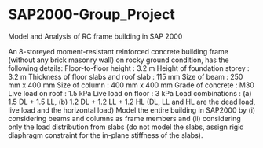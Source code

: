 # SAP2000-Group_Project
Model and Analysis of RC frame building in SAP 2000

An 8-storeyed moment-resistant reinforced concrete building frame (without any brick masonry wall) on rocky ground condition, has the following details: Floor-to-floor height : 3.2 m Height of foundation storey : 3.2 m Thickness of floor slabs and roof slab : 115 mm Size of beam : 250 mm x 400 mm Size of column : 400 mm x 400 mm Grade of concrete : M30 Live load on roof : 1.5 kPa Live load on floor : 3 kPa Load combinations : (a) 1.5 DL + 1.5 LL, (b) 1.2 DL + 1.2 LL + 1.2 HL (DL, LL and HL are the dead load, live load and the horizontal load) Model the entire building in SAP2000 by (i) considering beams and columns as frame members and (ii) considering only the load distribution from slabs (do not model the slabs, assign rigid diaphragm constraint for the in-plane stiffness of the slabs).
